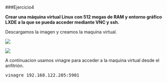 ###Ejercicio4

[imagen]:http://cdimage.ubuntu.com/lubuntu/releases/14.10/release/
[guia]:https://wiki.archlinux.org/index.php/QEMU#Creating_new_virtualized_system

**Crear una máquina virtual Linux con 512 megas de RAM y entorno gráfico LXDE a la que se pueda acceder mediante VNC y ssh.**

Descargamos la imagen y creamos la maquina virtual. 

![](./img/img3.png)

![](./img/img4.png)


A continuacion usamos vinagre para acceder a la maquina virtual desde el anfitrión.

<pre>vinagre 192.168.122.205:5901</pre>


